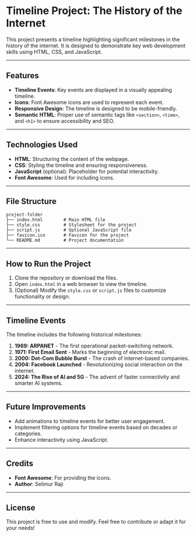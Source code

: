 # Timeline Project: The History of the Internet

This project presents a timeline highlighting significant milestones in the history of the internet. It is designed to demonstrate key web development skills using HTML, CSS, and JavaScript.

---

## Features
- **Timeline Events**: Key events are displayed in a visually appealing timeline.
- **Icons**: Font Awesome icons are used to represent each event.
- **Responsive Design**: The timeline is designed to be mobile-friendly.
- **Semantic HTML**: Proper use of semantic tags like `<section>`, `<time>`, and `<h1>` to ensure accessibility and SEO.

---

## Technologies Used
- **HTML**: Structuring the content of the webpage.
- **CSS**: Styling the timeline and ensuring responsiveness.
- **JavaScript** (optional): Placeholder for potential interactivity.
- **Font Awesome**: Used for including icons.

---

## File Structure
```
project-folder
├── index.html        # Main HTML file
├── style.css         # Stylesheet for the project
├── script.js         # Optional JavaScript file
├── favicon.ico       # Favicon for the project
└── README.md         # Project documentation
```

---

## How to Run the Project
1. Clone the repository or download the files.
2. Open `index.html` in a web browser to view the timeline.
3. (Optional) Modify the `style.css` or `script.js` files to customize functionality or design.

---

## Timeline Events
The timeline includes the following historical milestones:
1. **1969: ARPANET** - The first operational packet-switching network.
2. **1971: First Email Sent** - Marks the beginning of electronic mail.
3. **2000: Dot-Com Bubble Burst** - The crash of internet-based companies.
4. **2004: Facebook Launched** - Revolutionizing social interaction on the internet.
5. **2024: The Rise of AI and 5G** - The advent of faster connectivity and smarter AI systems.

---

## Future Improvements
- Add animations to timeline events for better user engagement.
- Implement filtering options for timeline events based on decades or categories.
- Enhance interactivity using JavaScript.

---

## Credits
- **Font Awesome**: For providing the icons.
- **Author**: Selimur Raji

---

## License
This project is free to use and modify. Feel free to contribute or adapt it for your needs!


